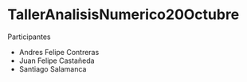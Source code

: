 # TallerAnalisisNumerico20Octubre

Participantes 
- Andres Felipe Contreras 
- Juan Felipe Castañeda
- Santiago Salamanca
